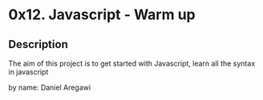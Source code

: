 # 0x12. Javascript - Warm up
## Description
The aim of this project is to get started with Javascript, learn all the syntax in javascript 

by 
name: Daniel Aregawi

